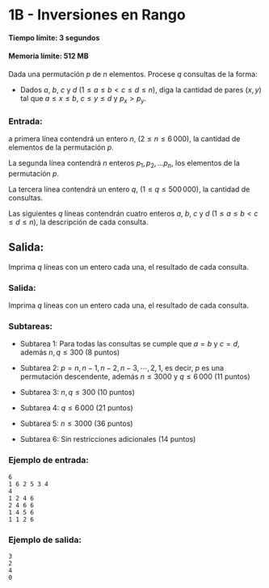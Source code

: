 # 1B - Inversiones en Rango
#### Tiempo límite: 3 segundos
#### Memoria límite: 512 MB

Dada una permutación $p$ de $n$ elementos. Procese $q$ consultas de la forma:

- Dados $a$, $b$, $c$ y $d$ $(1 \leq a \leq b < c \leq d \leq n)$, diga la cantidad de pares $(x, y)$ tal que $a \leq x \leq b$, $c \leq y \leq d$ y $p_x > p_y$.

### Entrada:

a primera línea contendrá un entero $n$, $(2 \le n \le 6\,000)$, la cantidad de elementos de la permutación $p$.

La segunda línea contendrá $n$ enteros $p_1, p_2, ... p_n$, los elementos de la permutación $p$.

La tercera línea contendrá un entero $q$, $(1 \le q \le 500\,000)$, la cantidad de consultas.

Las siguientes $q$ líneas contendrán cuatro enteros $a$, $b$, $c$ y $d$ $(1 \leq a \leq b < c \leq d \leq n)$, la descripción de cada consulta.

## Salida:

Imprima $q$ líneas con un entero cada una, el resultado de cada consulta.

### Salida:

Imprima $q$ líneas con un entero cada una, el resultado de cada consulta.

### Subtareas:

* Subtarea 1: Para todas las consultas se cumple que $a = b$ y $c = d$, además $n, q \leq 300$ (8 puntos)

* Subtarea 2: $p = n, n-1, n-2, n-3, \cdots, 2, 1$, es decir, $p$ es una permutación descendente, además $n \leq 3000$ y $q \leq 6\,000$ (11 puntos)

* Subtarea 3: $n, q \leq 300$ (10 puntos)

* Subtarea 4: $q \leq 6\,000$ (21 puntos)

* Subtarea 5: $n \leq 3000$ (36 puntos)

* Subtarea 6: Sin restricciones adicionales (14 puntos)

### Ejemplo de entrada:

    6
    1 6 2 5 3 4
    4
    1 2 4 6
    2 4 6 6
    1 4 5 6
    1 1 2 6

### Ejemplo de salida:

    3
    2
    4
    0